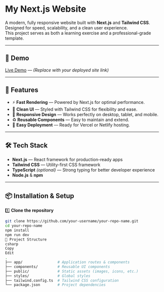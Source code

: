 # My Next.js Website

A modern, fully responsive website built with **Next.js** and **Tailwind CSS**.  
Designed for speed, scalability, and a clean user experience.  
This project serves as both a learning exercise and a professional-grade template.

---

## 🚀 Demo
[Live Demo](https://your-live-site-link.com) — *(Replace with your deployed site link)*

---

## 📌 Features
- ⚡ **Fast Rendering** — Powered by Next.js for optimal performance.
- 🎨 **Clean UI** — Styled with Tailwind CSS for flexibility and ease.
- 📱 **Responsive Design** — Works perfectly on desktop, tablet, and mobile.
- ♻ **Reusable Components** — Easy to maintain and extend.
- 🚀 **Easy Deployment** — Ready for Vercel or Netlify hosting.

---

## 🛠️ Tech Stack
- **Next.js** — React framework for production-ready apps
- **Tailwind CSS** — Utility-first CSS framework
- **TypeScript** *(optional)* — Strong typing for better developer experience
- **Node.js** & **npm**

---

## 📦 Installation & Setup

1️⃣ **Clone the repository**
```bash
git clone https://github.com/your-username/your-repo-name.git
cd your-repo-name
npm install
npm run dev
📂 Project Structure
csharp
Copy
Edit
.
├── app/                # Application routes & components
├── components/         # Reusable UI components
├── public/             # Static assets (images, icons, etc.)
├── styles/             # Global styles
├── tailwind.config.ts  # Tailwind CSS configuration
└── package.json        # Project dependencies
